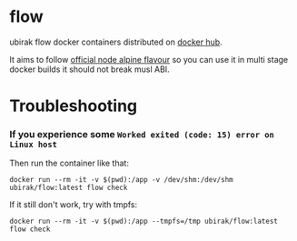 # flow

ubirak flow docker containers distributed on [docker hub](https://hub.docker.com/r/ubirak/flow/tags/).

It aims to follow [official node alpine flavour](https://hub.docker.com/_/node/) so you can use it in multi stage docker builds it should not break musl ABI.

# Troubleshooting

### If you experience some `Worked exited (code: 15) error on Linux host`

Then run the container like that:
```shell
docker run --rm -it -v $(pwd):/app -v /dev/shm:/dev/shm ubirak/flow:latest flow check
```

If it still don't work, try with tmpfs:
```shell
docker run --rm -it -v $(pwd):/app --tmpfs=/tmp ubirak/flow:latest flow check
```

